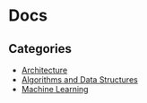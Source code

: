 # Docs

## Categories

- [Architecture](categories/architecture.md)
- [Algorithms and Data Structures](categories/algorithms-data-structures.md)
- [Machine Learning](categories/machine-learning.md)

